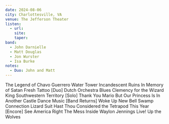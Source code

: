 ```yaml
---
date: 2024-08-06
city: Charlottesville, VA
venue: The Jefferson Theater
listen:
  - url: 
    site: 
    taper: 
band:
  - John Darnielle
  - Matt Douglas
  - Jon Wurster
  - Isa Burke
notes:
  - Duo: John and Matt
---
```

The Legend of Chavo Guerrero
Water Tower
Incandescent Ruins
In Memory of Satan
Fresh Tattoo
[Duo]
Dutch Orchestra Blues
Clemency for the Wizard King
Southwestern Territory
[Solo]
Thank You Mario But Our Princess Is In Another Castle
Dance Music
[Band Returns]
Woke Up New
Bell Swamp Connection
Lizard Suit
Hast Thou Considered the Tetrapod
This Year
[Encore]
See America Right
The Mess Inside
Waylon Jennings Live!
Up the Wolves
